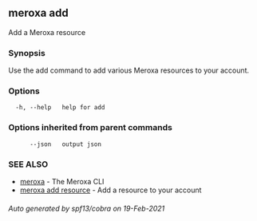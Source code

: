 ## meroxa add

Add a Meroxa resource

### Synopsis

Use the add command to add various Meroxa resources to your account.

### Options

```
  -h, --help   help for add
```

### Options inherited from parent commands

```
      --json   output json
```

### SEE ALSO

* [meroxa](meroxa.md)	 - The Meroxa CLI
* [meroxa add resource](meroxa_add_resource.md)	 - Add a resource to your account

###### Auto generated by spf13/cobra on 19-Feb-2021
